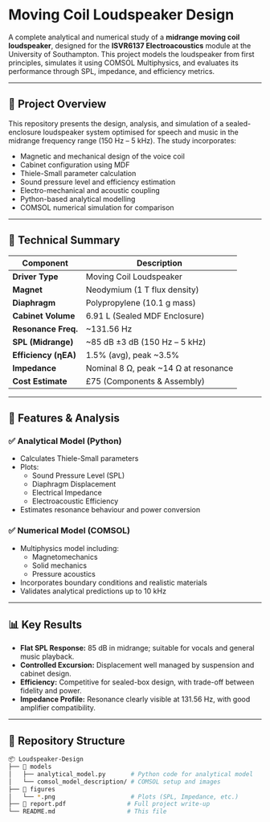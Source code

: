 # Moving Coil Loudspeaker Design

A complete analytical and numerical study of a **midrange moving coil loudspeaker**, designed for the **ISVR6137 Electroacoustics** module at the University of Southampton. This project models the loudspeaker from first principles, simulates it using COMSOL Multiphysics, and evaluates its performance through SPL, impedance, and efficiency metrics.

---

## 🔧 Project Overview

This repository presents the design, analysis, and simulation of a sealed-enclosure loudspeaker system optimised for speech and music in the midrange frequency range (150 Hz – 5 kHz). The study incorporates:

- Magnetic and mechanical design of the voice coil
- Cabinet configuration using MDF
- Thiele-Small parameter calculation
- Sound pressure level and efficiency estimation
- Electro-mechanical and acoustic coupling
- Python-based analytical modelling
- COMSOL numerical simulation for comparison

---

## 📐 Technical Summary

| Component             | Description                                  |
|-----------------------|----------------------------------------------|
| **Driver Type**       | Moving Coil Loudspeaker                      |
| **Magnet**            | Neodymium (1 T flux density)                 |
| **Diaphragm**         | Polypropylene (10.1 g mass)                  |
| **Cabinet Volume**    | 6.91 L (Sealed MDF Enclosure)                |
| **Resonance Freq.**   | ~131.56 Hz                                   |
| **SPL (Midrange)**    | ~85 dB ±3 dB (150 Hz – 5 kHz)                |
| **Efficiency (ηEA)**  | 1.5% (avg), peak ~3.5%                       |
| **Impedance**         | Nominal 8 Ω, peak ~14 Ω at resonance         |
| **Cost Estimate**     | £75 (Components & Assembly)                  |

---

## 🧮 Features & Analysis

### ✅ Analytical Model (Python)
- Calculates Thiele-Small parameters
- Plots:
  - Sound Pressure Level (SPL)
  - Diaphragm Displacement
  - Electrical Impedance
  - Electroacoustic Efficiency
- Estimates resonance behaviour and power conversion

### ✅ Numerical Model (COMSOL)
- Multiphysics model including:
  - Magnetomechanics
  - Solid mechanics
  - Pressure acoustics
- Incorporates boundary conditions and realistic materials
- Validates analytical predictions up to 10 kHz

---

## 📊 Key Results

- **Flat SPL Response:** 85 dB in midrange; suitable for vocals and general music playback.
- **Controlled Excursion:** Displacement well managed by suspension and cabinet design.
- **Efficiency:** Competitive for sealed-box design, with trade-off between fidelity and power.
- **Impedance Profile:** Resonance clearly visible at 131.56 Hz, with good amplifier compatibility.

---

## 📁 Repository Structure

```bash
📦 Loudspeaker-Design
├── 📂 models
│   ├── analytical_model.py       # Python code for analytical model
│   └── comsol_model_description/ # COMSOL setup and images
├── 📂 figures
│   └── *.png                     # Plots (SPL, Impedance, etc.)
├── 📄 report.pdf                 # Full project write-up
└── README.md                    # This file
